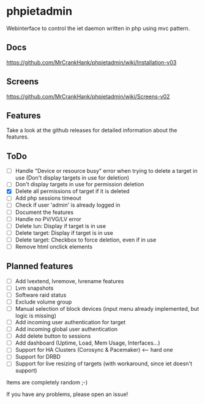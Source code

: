 # phpietadmin
Webinterface to control the iet daemon written in php using mvc pattern.

## Docs
https://github.com/MrCrankHank/phpietadmin/wiki/Installation-v03

## Screens
https://github.com/MrCrankHank/phpietadmin/wiki/Screens-v02

## Features
Take a look at the github releases for detailed information about the features.

## ToDo
- [ ] Handle "Device or resource busy" error when trying to delete a target in use (Don't display targets in use for deletion)
- [ ] Don't display targets in use for permission deletion
- [x] Delete all permissions of target if it is deleted
- [ ] Add php sessions timeout
- [ ] Check if user 'admin' is already logged in
- [ ] Document the features
- [ ] Handle no PV/VG/LV error
- [ ] Delete lun: Display if target is in use
- [ ] Delete target: Display if target is in use
- [ ] Delete target: Checkbox to force deletion, even if in use
- [ ] Remove html onclick elements

## Planned features
- [ ] Add lvextend, lvremove, lvrename features
- [ ] Lvm snapshots
- [ ] Software raid status
- [ ] Exclude volume group
- [ ] Manual selection of block devices (input menu already implemented, but logic is missing)
- [ ] Add incoming user authentication for target
- [ ] Add incoming global user authentication
- [ ] Add delete button to sessions
- [ ] Add dashboard (Uptime, Load, Mem Usage, Interfaces...)
- [ ] Support for HA Clusters (Corosync & Pacemaker) <-- hard one
- [ ] Support for DRBD
- [ ] Support for live resizing of targets (with workaround, since iet doesn't support)

Items are completely random ;-)

If you have any problems, please open an issue!
